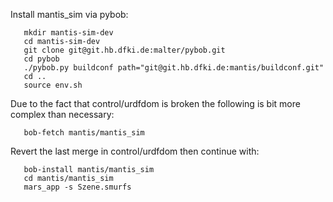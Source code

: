 Install mantis_sim via pybob:

       mkdir mantis-sim-dev
       cd mantis-sim-dev
       git clone git@git.hb.dfki.de:malter/pybob.git
       cd pybob
       ./pybob.py buildconf path="git@git.hb.dfki.de:mantis/buildconf.git"
       cd ..
       source env.sh

Due to the fact that control/urdfdom is broken the following is bit more complex than necessary:

       bob-fetch mantis/mantis_sim

Revert the last merge in control/urdfdom then continue with:

       bob-install mantis/mantis_sim
       cd mantis/mantis_sim
       mars_app -s Szene.smurfs